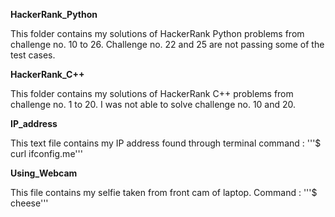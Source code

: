 **HackerRank_Python**

This folder contains my solutions of HackerRank Python problems from challenge no. 10 to 26. Challenge no. 22 and 25 are not passing some of the test cases.

**HackerRank_C++**

This folder contains my solutions of HackerRank C++ problems from challenge no. 1 to 20. I was not able to solve challenge no. 10 and 20.

**IP_address**

This text file contains my IP address found through terminal command : 
'''$ curl ifconfig.me'''

**Using_Webcam**

This file contains my selfie taken from front cam of laptop. Command :
'''$ cheese'''
